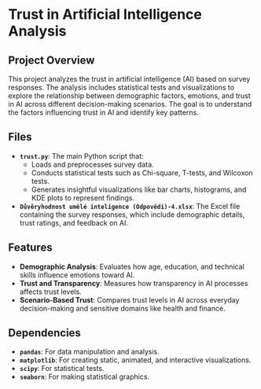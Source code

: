# Trust in Artificial Intelligence Analysis

## Project Overview
This project analyzes the trust in artificial intelligence (AI) based on survey responses. The analysis includes statistical tests and visualizations to explore the relationship between demographic factors, emotions, and trust in AI across different decision-making scenarios. The goal is to understand the factors influencing trust in AI and identify key patterns.

## Files
- **`trust.py`**: The main Python script that:
  - Loads and preprocesses survey data.
  - Conducts statistical tests such as Chi-square, T-tests, and Wilcoxon tests.
  - Generates insightful visualizations like bar charts, histograms, and KDE plots to represent findings.
- **`Důvěryhodnost umělé inteligence (Odpovědi)-4.xlsx`**: The Excel file containing the survey responses, which include demographic details, trust ratings, and feedback on AI.

## Features
- **Demographic Analysis**: Evaluates how age, education, and technical skills influence emotions toward AI.
- **Trust and Transparency**: Measures how transparency in AI processes affects trust levels.
- **Scenario-Based Trust**: Compares trust levels in AI across everyday decision-making and sensitive domains like health and finance.

## Dependencies
- **`pandas`**: For data manipulation and analysis.
- **`matplotlib`**: For creating static, animated, and interactive visualizations.
- **`scipy`**: For statistical tests.
- **`seaborn`**: For making statistical graphics.
